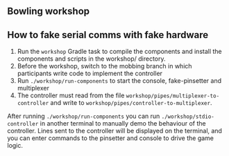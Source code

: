 ## Bowling workshop

## How to fake serial comms with fake hardware

1. Run the `workshop` Gradle task to compile the components and install the components and scripts in the workshop/ directory.
2. Before the workshop, switch to the mobbing branch in which participants write code to implement the controller
3. Run `./workshop/run-components` to start the console, fake-pinsetter and multiplexer
4. The controller must read from the file `workshop/pipes/multiplexer-to-controller` and write to `workshop/pipes/controller-to-multiplexer`. 

After running `./workshop/run-components` you can run `./workshop/stdio-controller` in another terminal to manually demo the behaviour of the controller. Lines sent to the controller will be displayed on the terminal, and you can enter commands to the pinsetter and console to drive the game logic.
